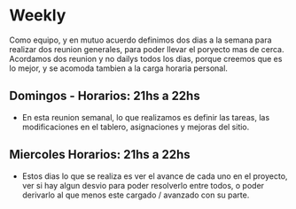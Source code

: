 # Weekly

Como equipo, y en mutuo acuerdo definimos dos dias a la semana para realizar dos reunion generales, para poder llevar el poryecto mas de cerca. Acordamos dos reunion y no dailys todos los dias, porque creemos que es lo mejor, y se acomoda tambien a la carga horaria personal. 

## Domingos - Horarios: 21hs a 22hs

*  En esta reunion semanal, lo que realizamos es definir las tareas, las modificaciones en el tablero, asignaciones y mejoras del sitio. 

## Miercoles Horarios: 21hs a 22hs

* Estos dias lo que se realiza es ver el avance de cada uno en el proyecto, ver si hay algun desvio para poder resolverlo entre todos, o poder derivarlo al que menos este cargado / avanzado con su parte.



